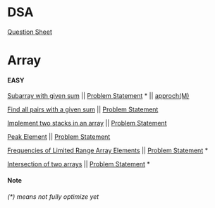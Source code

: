 # DSA

[Question Sheet](https://docs.google.com/spreadsheets/d/1XXnaxxjGXc8NXYdhnAgNfXOjbmIJYBlH3ly7OncO5oc/edit#gid=1239700847&fvid=1717497565)

# Array

#### EASY

[Subarray with given sum](src/main/java/Array/Easy/Subarray_with_given_sum/Problem.java)
||  [Problem Statement](src/main/resources/Array/Easy/Subarray_with_given_sum.md) * || [approch(M)](src/main/java/Array/Easy/Subarray_with_given_sum/Problem1.java)

[Find all pairs with a given sum](src/main/java/Array/Easy/Find_all_pairs_with_a_given_sum/Problem.java)
||  [Problem Statement](src/main/resources/Array/Easy/Find_all_pairs_with_a_given_sum.md)

[Implement two stacks in an array](src/main/java/Array/Easy/Implement_two_stacks_in_an_array/Problem.java)
||  [Problem Statement](src/main/resources/Array/Easy/Implement_two_stacks_in_an_array.md)

[Peak Element](src/main/java/Array/Easy/Peak_element/Problem.java)
||  [Problem Statement](src/main/resources/Array/Easy/Peak_Element.md)

[Frequencies of Limited Range Array Elements](src/main/java/Array/Easy/Frequencies_of_Limited_Range_Array_Elements/Problem.java)
||  [Problem Statement](src/main/resources/Array/Easy/Frequencies_of_Limited_Range_Array_Elements.md) *

[Intersection of two arrays](src/main/java/Array/Easy/Intersection_of_two_arrays/Problem.java)
||  [Problem Statement](src/main/resources/Array/Easy/Intersection_of_two_arrays.md) *

#### Note

###### (*) means not fully optimize yet
